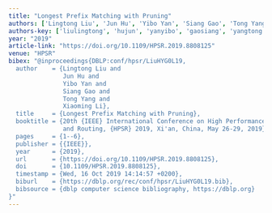 ```yaml
---
title: "Longest Prefix Matching with Pruning"
authors: ['Lingtong Liu', 'Jun Hu', 'Yibo Yan', 'Siang Gao', 'Tong Yang 0003', 'Xiaoming Li']
authors-key: ['liulingtong', 'hujun', 'yanyibo', 'gaosiang', 'yangtong', 'lixiaoming']
year: "2019"
article-link: "https://doi.org/10.1109/HPSR.2019.8808125"
venue: "HPSR"
bibex: "@inproceedings{DBLP:conf/hpsr/LiuHYG0L19,
  author    = {Lingtong Liu and
               Jun Hu and
               Yibo Yan and
               Siang Gao and
               Tong Yang and
               Xiaoming Li},
  title     = {Longest Prefix Matching with Pruning},
  booktitle = {20th {IEEE} International Conference on High Performance Switching
               and Routing, {HPSR} 2019, Xi'an, China, May 26-29, 2019},
  pages     = {1--6},
  publisher = {{IEEE}},
  year      = {2019},
  url       = {https://doi.org/10.1109/HPSR.2019.8808125},
  doi       = {10.1109/HPSR.2019.8808125},
  timestamp = {Wed, 16 Oct 2019 14:14:57 +0200},
  biburl    = {https://dblp.org/rec/conf/hpsr/LiuHYG0L19.bib},
  bibsource = {dblp computer science bibliography, https://dblp.org}
}"
---
```


